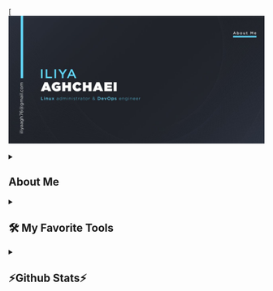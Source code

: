 [![MasterHead](images/about-me.jpg)
<details> 
  <summary><h2>About Me</h2></summary>
<h1 align="center">Hi 👋, I'm ILiya Aghchaei</h1>
<h3 align="center">Linux administrator and DevOps engineer </h3>
<img align="right" alt="coding" width="400" src="https://en crypted-tbn0.gstatic.com/images?q=tbn:ANd9GcTLWwLWzemqRNNjPeayaIBfKqNRWJRVh4lqJ0Wf7pD3Kx1Lymfpvvk1sgqdjBzrErfx-Sw&usqp=CAU">

<p align="left"> <img src="https://komarev.com/ghpvc/?username=iliyaAG&label=Profile%20views&color=0e75b6&style=flat" alt="iliyaAG" /> </p>

<p align="left"> <a href="https://github.com/ryo-ma/github-profile-trophy"><img src="https://github-profile-trophy.vercel.app/?username=iliyaAG" alt="iliyaAG" /></a> </p>

- 🔭 I’m currently working on [NexusCLI](https://github.com/IliyaAG/NexusCLI)

- 🌱 I’m currently learning **Devops and its tools**

- 👯 I’m looking to collaborate on [zabbix-installer](https://github.com/IliyaAG/zabbix-installer)

- 🤝 I’m looking for help with [zabbix-installer](https://github.com/IliyaAG/zabbix-installer)

- 📝 I regularly write articles on [https://doc-dooni.xyz]()

- 💬 Ask me about **Linux and unix like operating systems**

- 📫 How to reach me **iliyaagh76@gmail.com**

<h3 align="left">Connect with me:</h3>
<p align="left">
<a href="https://linkedin.com/in/iliya-aghchaei" target="blank"><img align="center" src="https://raw.githubusercontent.com/rahuldkjain/github-profile-readme-generator/master/src/images/icons/Social/linked-in-alt.svg" alt="iliya-aghchaei" height="30" width="40" /></a>
<a href="https://stackoverflow.com/users/22898422" target="blank"><img align="center" src="https://raw.githubusercontent.com/rahuldkjain/github-profile-readme-generator/master/src/images/icons/Social/stack-overflow.svg" alt="22898422" height="30" width="40" /></a>
<a href="https://instagram.com/shaki_one" target="blank"><img align="center" src="https://raw.githubusercontent.com/rahuldkjain/github-profile-readme-generator/master/src/images/icons/Social/instagram.svg" alt="shaki_one" height="30" width="40" /></a>
</p>
</details>


<details> 
  <summary><h2>🛠️ My Favorite Tools</h2></summary>
  <!-- Some badges are from https://github.com/Ileriayo/markdown-badges -->

  <h3>🐧 Operating System</h3>

  <p>
      <a href="https://www.linux.org/"><img alt="TUX" src="images/logos/tux.png" width="40" height="40"> </a>
  </p>
  <h3>💻 Programming Languages & Tools</h3>
  <p>
      <a href="https://www.gnu.org/software/bash/"><img alt="Bash" src="images/logos/Bash.png" width="40" height="40"> </a>
      <a href=https://golang.org/"><img alt="Golang" src="images/logos/golang.png" width="40" height="40" > </a>
      <a href="#"><img alt="git" src="images/logos/git.png" width="40" height="40" > </a>
      <a href="#"><img alt="vim" src="images/logos/vim.png" width="40" height="40" > </a>
  </p>
  <h3>☸️ Containerization & Orchestration</h3>
  <p>

      <a href="#"><img alt="Docker" src="images/logos/docker.png" width="40" height="40"> </a>

      <a href="#"><img alt="K8s" src="images/logos/kubernetes.png" width="40" height="40"> </a>

      <a href="#"><img alt="helm" src="images/logos/helm.png" width="40" height="40"> </a>
  </p>

  <h3>🔄 CI/CD & DevOps Tools</h3>

      <a href="#"><img alt="Gitlab" src="images/logos/gitlab.png" width="40" height="40"> </a>

      <a href="#"><img alt="jenkins" src="images/logos/jenkins.png" width="40" height="40"> </a>

      <a href="#"><img alt="ArgoCD" src="images/logos/argocd.png" width="40" height="40"> </a>

      <a href="#"><img alt="Ansible" src="images/logos/ansible.png" width="40" height="40"> </a>

      <a href="#"><img alt="Terraform" src="images/logos/terraform.png" width="40" height="40"> </a>

      <a href="#"><img alt="Harbor" src="images/logos/harbor.png" width="40" height="40"> </a>

      <a href="#"><img alt="Nexus" src="images/logos/nexus.png" width="40" height="40"> </a>

  <p>
  </p>

  <h3>📊 Monitoring & Observability</h3>

  <p>
      <a href="#"><img alt="Prometheus" src="images/logos/prometheus.png" width="40" height="40"> </a>

      <a href="#"><img alt="Grafana" src="images/logos/grafana.png" width="40" height="40"> </a>

      <a href="#"><img alt="Tempo" src="images/logos/tempo.png" width="40" height="40"> </a>

      <a href="#"><img alt="Mimir" src="images/logos/mimir.png" width="40" height="40"> </a>

      <a href="#"><img alt="Zabbix" src="images/logos/zabbix.png" width="40" height="40"> </a>

      <a href="#"><img alt="Loki" src="images/logos/loki.png" width="40" height="40"> </a>

      <a href="#"><img alt="Elasticsearch" src="images/logos/elastic.png" width="40" height="40"> </a>

      <a href="#"><img alt="Logstash" src="images/logos/logstash.png" width="40" height="40"> </a>

      <a href="#"><img alt="Kibana" src="images/logos/kibana.png" width="40" height="40"> </a>

  </p>
  <h3>🌐 Web Servers, Load Balancers & Services</h3>

      <a href="#"><img alt="Apache" src="images/logos/apache.png" width="40" height="40"> </a>

      <a href="#"><img alt="Nginx" src="images/logos/nginx.png" width="40" height="40"> </a>

      <a href="#"><img alt="Traefik" src="images/logos/traefik.png" width="40" height="40"> </a>

      <a href="#"><img alt="HAProxy" src="images/logos/haproxy.png" width="40" height="40"> </a>

      <a href="#"><img alt="Keepalived" src="images/logos/keepalived.png" width="40" height="40"> </a>

  <p>
  </p>
  <h3>💾 Storage & Object Storage</h3>

  <p>
      <a href="#"><img alt="Minio" src="images/logos/minio.png" width="40" height="40"> </a>

      <a href="#"><img alt="Ceph" src="images/logos/ceph.png" width="40" height="40"> </a>

  </p>
  <h3>🗄 Databases</h3>

  <p>
  </p>
  <h3>🧪 Performance & Security Testing</h3>

  <p>
  </p>
  <h3>☁️ Virtualization & Infrastructure</h3>

  <p>
  </p>

</details>

<details> 
  <summary><h2>⚡Github Stats⚡</h2></summary>
<br>
<p align=center>
  <div align=center>
    <a href="https://github.com/denvercoder1/github-readme-streak-stats" title="Go to Source">
      <img align="left" width=390 src="https://streak-stats.demolab.com/?user=IliyaAG&theme=react&border=61dafb" alt="IliyaAG" />
    </a>
    <a href="https://github.com/anuraghazra/github-readme-stats" title="Go to Source">
      <img align="right" width=390 src="https://github-readme-stats.vercel.app/api?username=IliyaAG&show_icons=true&theme=react&border_color=61dafb" />
    </a>
  </div>
  <br><br><br><br><br><br><br><br><br>
  <div align=center>
    <a href="https://github.com/anuraghazra/github-readme-stats">
      <img height=200 align="center" src="https://github-readme-stats.vercel.app/api/top-langs/?username=IliyaAG&hide=c%23,powershell,Mathematica,Ruby,Objective-C,Objective-C%2b%2b,Cuda&title_color=61dafb&text_color=ffffff&icon_color=61dafb&bg_color=20232a&langs_count=8&layout=compact&border_color=61dafb&size_weight=0.5&count_weight=0.5" />
    </a>
  </div>
  <br>

  <img src="https://github-readme-activity-graph.vercel.app/graph?username=IliyaAG&theme=react-dark&bg_color=20232a" width="100%"/>
</p>

<hr>

<h2 align="center">💻 Repositories 💻</h2>
<br>
<div width="100%" align="center">
  <a align="left" href="https://github.com/IliyaAG/NexusCLI" title="NexusCLI"><img align="left" height="115" src="https://github-readme-stats.vercel.app/api/pin/?username=IliyaAG&repo=NexusCLI&theme=react&border_color=61dafb&border_radius=10"></a>
</div>
<br/><br/><br/><br/><br/><br/>
<div width="100%" align="center">
  <a align="right" href="https://github.com/IliyaAG/ansible" title="My Ansible Template Files"><img align="right" height="115" src="https://github-readme-stats.vercel.app/api/pin/?username=IliyaAG&repo=ansible&theme=react&border_color=61dafb&border_radius=10"></a>
</div>
</details>
<br/><br/><br/><br/><br/><br/>

